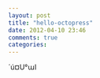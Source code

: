 ```yaml
---
layout: post
title: "hello-octopress"
date: 2012-04-10 23:46
comments: true
categories: 
---
```

´ú¤U°աI
